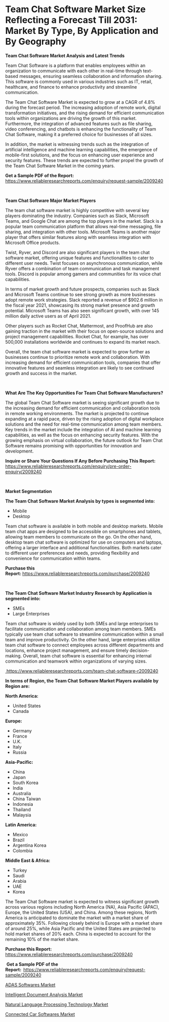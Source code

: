 <p><h1>Team Chat Software Market Size Reflecting a Forecast Till 2031: Market By Type, By Application and By Geography</h1></p><p><strong>Team Chat Software Market Analysis and Latest Trends</strong></p>
<p><p>Team Chat Software is a platform that enables employees within an organization to communicate with each other in real-time through text-based messages, ensuring seamless collaboration and information sharing. This software is commonly used in various industries such as IT, retail, healthcare, and finance to enhance productivity and streamline communication.</p><p>The Team Chat Software Market is expected to grow at a CAGR of 4.8% during the forecast period. The increasing adoption of remote work, digital transformation initiatives, and the rising demand for efficient communication tools within organizations are driving the growth of this market. Furthermore, the integration of advanced features such as file sharing, video conferencing, and chatbots is enhancing the functionality of Team Chat Software, making it a preferred choice for businesses of all sizes.</p><p>In addition, the market is witnessing trends such as the integration of artificial intelligence and machine learning capabilities, the emergence of mobile-first solutions, and the focus on enhancing user experience and security features. These trends are expected to further propel the growth of the Team Chat Software Market in the coming years.</p></p>
<p><strong>Get a Sample PDF of the Report:&nbsp;</strong> <a href="https://www.reliableresearchreports.com/enquiry/request-sample/2009240">https://www.reliableresearchreports.com/enquiry/request-sample/2009240</a></p>
<p>&nbsp;</p>
<p><strong>Team Chat Software Major Market Players</strong></p>
<p><p>The team chat software market is highly competitive with several key players dominating the industry. Companies such as Slack, Microsoft Teams, and Google Chat are among the top players in the market. Slack is a popular team communication platform that allows real-time messaging, file sharing, and integration with other tools. Microsoft Teams is another major player that offers similar features along with seamless integration with Microsoft Office products.</p><p>Twist, Ryver, and Discord are also significant players in the team chat software market, offering unique features and functionalities to cater to different user needs. Twist focuses on asynchronous communication, while Ryver offers a combination of team communication and task management tools. Discord is popular among gamers and communities for its voice chat capabilities.</p><p>In terms of market growth and future prospects, companies such as Slack and Microsoft Teams continue to see strong growth as more businesses adopt remote work strategies. Slack reported a revenue of $902.6 million in the fiscal year 2021, showcasing its strong market presence and growth potential. Microsoft Teams has also seen significant growth, with over 145 million daily active users as of April 2021.</p><p>Other players such as Rocket Chat, Mattermost, and ProofHub are also gaining traction in the market with their focus on open-source solutions and project management capabilities. Rocket Chat, for example, has over 500,000 installations worldwide and continues to expand its market reach.</p><p>Overall, the team chat software market is expected to grow further as businesses continue to prioritize remote work and collaboration. With increasing demand for efficient communication tools, companies that offer innovative features and seamless integration are likely to see continued growth and success in the market.</p></p>
<p>&nbsp;</p>
<p><strong>What Are The Key Opportunities For Team Chat Software Manufacturers?</strong></p>
<p><p>The global Team Chat Software market is seeing significant growth due to the increasing demand for efficient communication and collaboration tools in remote working environments. The market is projected to continue expanding at a rapid pace, driven by the rising adoption of digital workplace solutions and the need for real-time communication among team members. Key trends in the market include the integration of AI and machine learning capabilities, as well as the focus on enhancing security features. With the growing emphasis on virtual collaboration, the future outlook for Team Chat Software remains promising with opportunities for innovation and development.</p></p>
<p><strong>Inquire or Share Your Questions If Any Before Purchasing This Report:</strong> <a href="https://www.reliableresearchreports.com/enquiry/pre-order-enquiry/2009240">https://www.reliableresearchreports.com/enquiry/pre-order-enquiry/2009240</a></p>
<p>&nbsp;</p>
<p><strong>Market Segmentation</strong></p>
<p><strong>The Team Chat Software Market Analysis by types is segmented into:</strong></p>
<p><ul><li>Mobile</li><li>Desktop</li></ul></p>
<p><p>Team chat software is available in both mobile and desktop markets. Mobile team chat apps are designed to be accessible on smartphones and tablets, allowing team members to communicate on the go. On the other hand, desktop team chat software is optimized for use on computers and laptops, offering a larger interface and additional functionalities. Both markets cater to different user preferences and needs, providing flexibility and convenience for communication within teams.</p></p>
<p><strong>Purchase this Report:&nbsp;</strong><a href="https://www.reliableresearchreports.com/purchase/2009240">https://www.reliableresearchreports.com/purchase/2009240</a></p>
<p>&nbsp;</p>
<p><strong>The Team Chat Software Market Industry Research by Application is segmented into:</strong></p>
<p><ul><li>SMEs</li><li>Large Enterprises</li></ul></p>
<p><p>Team chat software is widely used by both SMEs and large enterprises to facilitate communication and collaboration among team members. SMEs typically use team chat software to streamline communication within a small team and improve productivity. On the other hand, large enterprises utilize team chat software to connect employees across different departments and locations, enhance project management, and ensure timely decision-making. Overall, team chat software is essential for enhancing internal communication and teamwork within organizations of varying sizes.</p></p>
<p><a href="https://www.reliableresearchreports.com/team-chat-software-r2009240">&nbsp;https://www.reliableresearchreports.com/team-chat-software-r2009240</a></p>
<p><strong>In terms of Region, the Team Chat Software Market Players available by Region are:</strong></p>
<p>
    <p> <strong> North America: </strong>
        <ul>
            <li>United States</li>
            <li>Canada</li>
        </ul>
        </p> 
    <p> <strong> Europe: </strong>
        <ul>
            <li>Germany</li>
            <li>France</li>
            <li>U.K.</li>
            <li>Italy</li>
            <li>Russia</li>
        </ul>
        </p> 
    <p> <strong> Asia-Pacific: </strong>
        <ul>
            <li>China</li>
            <li>Japan</li>
            <li>South Korea</li>
            <li>India</li>
            <li>Australia</li>
            <li>China Taiwan</li>
            <li>Indonesia</li>
            <li>Thailand</li>
            <li>Malaysia</li>
        </ul>
        </p> 
    <p> <strong> Latin America: </strong>
        <ul>
            <li>Mexico</li>
            <li>Brazil</li>
            <li>Argentina Korea</li>
            <li>Colombia</li>
        </ul>
        </p> 
    <p> <strong> Middle East & Africa: </strong>
        <ul>
            <li>Turkey</li>
            <li>Saudi</li>
            <li>Arabia</li>
            <li>UAE</li>
            <li>Korea</li>
        </ul>
    </p>
    </p>
<p><p>The Team Chat Software market is expected to witness significant growth across various regions including North America (NA), Asia Pacific (APAC), Europe, the United States (USA), and China. Among these regions, North America is anticipated to dominate the market with a market share of approximately 35%. Following closely behind is Europe with a market share of around 25%, while Asia Pacific and the United States are projected to hold market shares of 20% each. China is expected to account for the remaining 10% of the market share.</p></p>
<p><strong>Purchase this Report: </strong><a href="https://www.reliableresearchreports.com/purchase/2009240">https://www.reliableresearchreports.com/purchase/2009240</a></p>
<p>&nbsp;<strong>Get a Sample PDF of the Report:&nbsp;&nbsp;</strong><a href="https://www.reliableresearchreports.com/enquiry/request-sample/2009240">https://www.reliableresearchreports.com/enquiry/request-sample/2009240</a></p>
<p><strong></strong></p>
<p><p><a href="https://www.linkedin.com/pulse/global-adas-softwares-market-focus-application-end-use-agluc">ADAS Softwares Market</a></p><p><a href="https://github.com/prosalinda88/Market-Research-Report-List-5/blob/main/intelligent-document-analysis-market.md">Intelligent Document Analysis Market</a></p><p><a href="https://github.com/globismark/Market-Research-Report-List-4/blob/main/natural-language-processing-technology-market.md">Natural Language Processing Technology Market</a></p><p><a href="https://www.linkedin.com/pulse/insights-connected-car-softwares-market-share-competitive-3flmc">Connected Car Softwares Market</a></p></p>